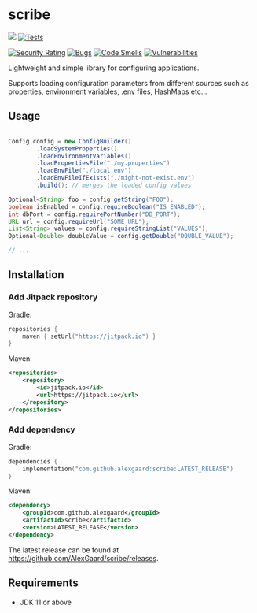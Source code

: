 # scribe

[![](https://jitpack.io/v/AlexGaard/scribe.svg)](https://jitpack.io/#AlexGaard/scribe) [![Tests](https://github.com/AlexGaard/scribe/actions/workflows/test.yaml/badge.svg?branch=main)](https://github.com/AlexGaard/scribe/actions/workflows/test.yaml)

[![Security Rating](https://sonarcloud.io/api/project_badges/measure?project=AlexGaard_scribe&metric=security_rating)](https://sonarcloud.io/summary/new_code?id=AlexGaard_scribe) [![Bugs](https://sonarcloud.io/api/project_badges/measure?project=AlexGaard_scribe&metric=bugs)](https://sonarcloud.io/summary/new_code?id=AlexGaard_scribe) [![Code Smells](https://sonarcloud.io/api/project_badges/measure?project=AlexGaard_scribe&metric=code_smells)](https://sonarcloud.io/summary/new_code?id=AlexGaard_scribe) [![Vulnerabilities](https://sonarcloud.io/api/project_badges/measure?project=AlexGaard_scribe&metric=vulnerabilities)](https://sonarcloud.io/summary/new_code?id=AlexGaard_scribe)

Lightweight and simple library for configuring applications.

Supports loading configuration parameters from different sources such as properties, environment variables, .env files, HashMaps etc...

## Usage

```java

Config config = new ConfigBuilder()
        .loadSystemProperties()
        .loadEnvironmentVariables()
        .loadPropertiesFile("./my.properties")
        .loadEnvFile("./local.env")
        .loadEnvFileIfExists("./might-not-exist.env")
        .build(); // merges the loaded config values

Optional<String> foo = config.getString("FOO");
boolean isEnabled = config.requireBoolean("IS_ENABLED");
int dbPort = config.requirePortNumber("DB_PORT");
URL url = config.requireUrl("SOME_URL");
List<String> values = config.requireStringList("VALUES");
Optional<Double> doubleValue = config.getDouble("DOUBLE_VALUE");

// ...


```

## Installation

### Add Jitpack repository

Gradle:
```kotlin
repositories {
	maven { setUrl("https://jitpack.io") }
}
```

Maven:
```xml
<repositories>
    <repository>
        <id>jitpack.io</id>
        <url>https://jitpack.io</url>
    </repository>
</repositories>
```

### Add dependency
Gradle:
```kotlin
dependencies {
	implementation("com.github.alexgaard:scribe:LATEST_RELEASE")
}
```

Maven:
```xml
<dependency>
    <groupId>com.github.alexgaard</groupId>
    <artifactId>scribe</artifactId>
    <version>LATEST_RELEASE</version>
</dependency>
```

The latest release can be found at https://github.com/AlexGaard/scribe/releases.

## Requirements

* JDK 11 or above
